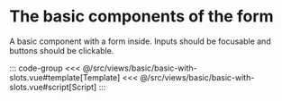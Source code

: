<basicWithSlots/>

# The basic components of the form

A basic component with a form inside. Inputs should be focusable and buttons should be clickable.

::: code-group
<<< @/src/views/basic/basic-with-slots.vue#template[Template]
<<< @/src/views/basic/basic-with-slots.vue#script[Script]
:::